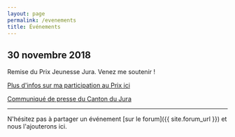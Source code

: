 ```yaml
---
layout: page
permalink: /evenements
title: Événements
---
```


## 30 novembre 2018

Remise du Prix Jeunesse Jura. Venez me soutenir !

[Plus d'infos sur ma participation au Prix ici](/2018/11/01/ev-romandie-participe-au-prix-jeunesse)

[Communiqué de presse du Canton du Jura](https://www.jura.ch/CHA/SIC/Centre-medias/Communiques-2018/Prix-jeunesse-Jura-5-projets-en-lice-pour-la-finale-a-Cinemont.html)

---

N'hésitez pas à partager un événement [sur le forum]({{ site.forum_url }}) et nous l'ajouterons ici.
